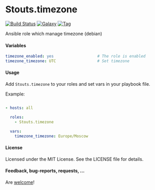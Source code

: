 Stouts.timezone
===============

[![Build Status](http://img.shields.io/travis/Stouts/Stouts.timezone.svg?style=flat-square)](https://travis-ci.org/Stouts/Stouts.timezone)
[![Galaxy](http://img.shields.io/badge/galaxy-Stouts.timezone-blue.svg?style=flat-square)](https://galaxy.timezone.com/list#/roles/909)
[![Tag](http://img.shields.io/github/tag/Stouts/Stouts.timezone.svg?style=flat-square)]()

Ansible role which manage timezone (debian)

#### Variables
```yaml
timezone_enabled: yes                   # The role is enabled
timezone_timezone: UTC                  # Set timezone
```

#### Usage

Add `Stouts.timezone` to your roles and set vars in your playbook file.

Example:

```yaml

- hosts: all

  roles:
    - Stouts.timezone

  vars:
    timezone_timezone: Europe/Moscow

```

#### License

Licensed under the MIT License. See the LICENSE file for details.

#### Feedback, bug-reports, requests, ...

Are [welcome](https://github.com/Stouts/Stouts.timezone/issues)!

